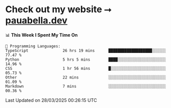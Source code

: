 # Check out my website ⭢ [pauabella.dev](https://pauabella.dev)

<!--START_SECTION:waka-->
📊 **This Week I Spent My Time On** 

```text
💬 Programming Languages: 
TypeScript               26 hrs 19 mins      ███████████████████░░░░░░   77.47 % 
Python                   5 hrs 5 mins        ████░░░░░░░░░░░░░░░░░░░░░   14.96 % 
CSS                      1 hr 56 mins        █░░░░░░░░░░░░░░░░░░░░░░░░   05.73 % 
Other                    22 mins             ░░░░░░░░░░░░░░░░░░░░░░░░░   01.09 % 
Markdown                 7 mins              ░░░░░░░░░░░░░░░░░░░░░░░░░   00.36 % 
```


 Last Updated on 28/03/2025 00:26:15 UTC
<!--END_SECTION:waka-->
